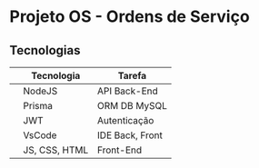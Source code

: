 # Projeto OS - Ordens de Serviço

## Tecnologias

||Tecnologia|Tarefa|
|-|-|-|
||NodeJS|API Back-End|
||Prisma|ORM DB MySQL|
||JWT|Autenticação|
||VsCode|IDE Back, Front|
||JS, CSS, HTML|Front-End|
